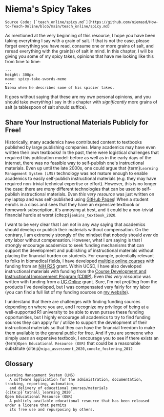 # Niema's Spicy Takes

```{note}
Source Code: [`teach_online/spicy.md`](https://github.com/niemasd/How-to-Teach-Online/blob/main/teach_online/spicy.md)
```

As mentioned at the very beginning of this resource,
I hope you have been taking everything I say with a grain of salt.
If that is not the case,
please forget everything you have read,
consume one or more grains of salt,
and reread everything with the grain(s) of salt in mind.
In this chapter,
I will be giving you some of my spicy takes,
opinions that have me looking like this from time to time:

```{figure} ../images/spicy_take_swords_meme.jpg
---
height: 300px
name: spicy-take-swords-meme
---
Niema when he describes some of his spicier takes.
```

It goes without saying that these are my own personal opinions,
and you should take *everything* I say in this chapter
with *significantly* more grains of salt
(a tablespoon of salt should suffice).

## Share Your Instructional Materials Publicly for Free!

Historically,
many academics have contributed content to textbooks published by large publishing companies.
Many academics may have even written their *own* textbooks!
In the past,
there were logistical challenges that required this publication model:
before as well as in the early days of the internet,
there was no feasible way to self-publish one's instructional materials.
Even up until the late 2000s,
one could argue that {term}`Learning Management System (LMS)` technology was not mature enough to
enable academics to easily self-publish instructional materials
(e.g. they may have required non-trivial technical expertise or effort).
However, this is no longer the case:
there are *many* different technologies that can be used to self-publish instructional materials.
Even *this very resource* was just written on my laptop and was self-published using [GitHub Pages](https://pages.github.com)!
When a student enrolls in a class and sees that they have an expensive textbook or homework subscription,
it's annoying at best,
and it could be a non-trivial financial hurdle at worst {cite:p}`jenkins_textbook_2020`.

I want to be very clear that I am not in any way saying that academics should develop or publish their materials without compensation.
On the contrary,
I am extremely strongly of the mindset that nobody should *ever* do *any* labor without compensation.
However, what I *am* saying is that
I strongly encourage academics to seek funding mechanisms that can support the development and publishing of instructional materials
without placing the financial burden on students.
For example,
potentially relevant to folks in biomedical fields,
I have developed [multiple online courses](https://reporter.nih.gov/project-details/9935824)
with funding from an [NIH R25](https://researchtraining.nih.gov/programs/other-training-related/R25) grant.
Within UCSD,
I have also developed instructional materials with funding from the
[Course Development and Instructional Improvement Program (CDIIP)](https://academicaffairs.ucsd.edu/evc/cdiip.html).
Even *this very resource* was written with funding from a
[UC Online](https://www.ucop.edu/educational-innovations-services/programs-and-initiatives/ilti/about.html) grant.
Sure, I'm not *profiting* from the products I've developed,
but I was compensated very fairly for my labor
(you can find a full list of my funding sources on [my website](https://niema.net/awards/#funding)).

I understand that there are challenges with finding funding sources depending on where you are,
and I recognize my privilege of being at a well-supported R1 university to be able to even pursue these funding opportunities,
but I highly encourage all academics to try to find funding sources they can apply for / utilize
to support the development of their instructional materials
so that they can have the financial freedom to make them available to the general public for free.
And if you are someone who simply *uses* an expensive textbook,
I encourage you to see if there exists an {term}`Open Educational Resource (OER)`
that could be a reasonable substitute {cite:p}`nipa_assessment_2020,conole_fostering_2012`

## Glossary

```{glossary}
Learning Management System (LMS)
  A software application for the administration, documentation, tracking, reporting, automation,
  and delivery of educational courses/materials {cite:p}`tatnall_learning_2020`.
Open Educational Resource (OER)
  A publicly available educational resource that has been released under a license that permits
  its free use and repurposing by others.
```
